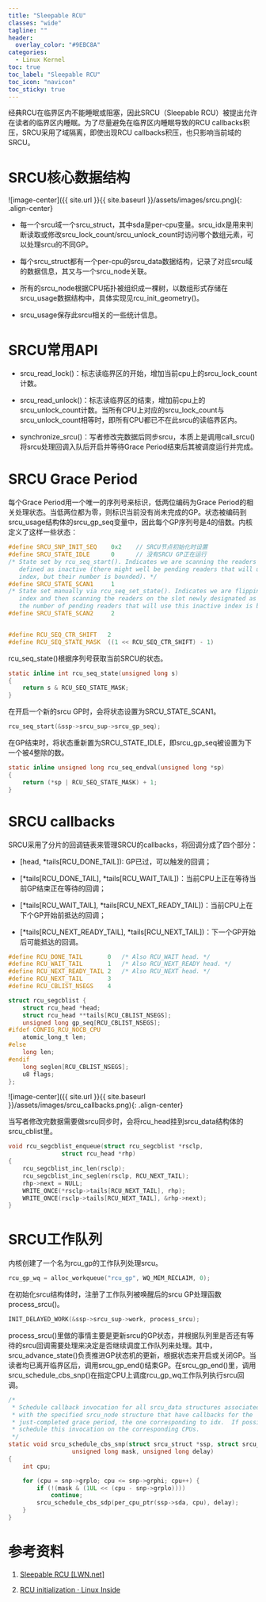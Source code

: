 ```yaml
---
title: "Sleepable RCU"
classes: "wide"
tagline: ""
header:
  overlay_color: "#9EBC8A"
categories:
  - Linux Kernel
toc: true
toc_label: "Sleepable RCU"
toc_icon: "navicon"
toc_sticky: true
---
```


经典RCU在临界区内不能睡眠或阻塞，因此SRCU（Sleepable RCU）被提出允许在读者的临界区内睡眠。为了尽量避免在临界区内睡眠导致的RCU callbacks积压，SRCU采用了域隔离，即使出现RCU callbacks积压，也只影响当前域的SRCU。

# SRCU核心数据结构

![image-center]({{ site.url }}{{ site.baseurl }}/assets/images/srcu.png){: .align-center}

- 每一个srcu域一个srcu_struct，其中sda是per-cpu变量。srcu_idx是用来判断读取或修改srcu_lock_count/srcu_unlock_count时访问哪个数组元素，可以处理srcu的不同GP。

- 每个srcu_struct都有一个per-cpu的srcu_data数据结构，记录了对应srcu域的数据信息，其又与一个srcu_node关联。

- 所有的srcu_node根据CPU拓扑被组织成一棵树，以数组形式存储在srcu_usage数据结构中，具体实现见rcu_init_geometry()。

- srcu_usage保存此srcu相关的一些统计信息。

# SRCU常用API

- srcu_read_lock()：标志读临界区的开始，增加当前cpu上的srcu_lock_count计数。

- srcu_read_unlock()：标志读临界区的结束，增加前cpu上的srcu_unlock_count计数。当所有CPU上对应的srcu_lock_count与srcu_unlock_count相等时，即所有CPU都已不在此srcu的读临界区内。

- synchronize_srcu()：写者修改完数据后同步srcu，本质上是调用call_srcu()将srcu处理回调入队后开启并等待Grace Period结束后其被调度运行并完成。

# SRCU Grace Period

每个Grace Period用一个唯一的序列号来标识，低两位编码为Grace Period的相关处理状态。当低两位都为零，则标识当前没有尚未完成的GP。状态被编码到srcu_usage结构体的srcu_gp_seq变量中，因此每个GP序列号是4的倍数。内核定义了这样一些状态：

```c
#define SRCU_SNP_INIT_SEQ    0x2    // SRCU节点初始化时设置
#define SRCU_STATE_IDLE      0      // 没有SRCU GP正在运行
/* State set by rcu_seq_start(). Indicates we are scanning the readers on the slot
   defined as inactive (there might well be pending readers that will use that
   index, but their number is bounded). */
#define SRCU_STATE_SCAN1     1
/* State set manually via rcu_seq_set_state(). Indicates we are flipping the readers
   index and then scanning the readers on the slot newly designated as inactive (again,
   the number of pending readers that will use this inactive index is bounded). */
#define SRCU_STATE_SCAN2     2


#define RCU_SEQ_CTR_SHIFT   2
#define RCU_SEQ_STATE_MASK  ((1 << RCU_SEQ_CTR_SHIFT) - 1)
```

rcu_seq_state()根据序列号获取当前SRCU的状态。

```c
static inline int rcu_seq_state(unsigned long s)
{
    return s & RCU_SEQ_STATE_MASK;
}
```

在开启一个新的srcu GP时，会将状态设置为SRCU_STATE_SCAN1。

```c
rcu_seq_start(&ssp->srcu_sup->srcu_gp_seq);
```

在GP结束时，将状态重新置为SRCU_STATE_IDLE，即srcu_gp_seq被设置为下一个被4整除的数。

```c
static inline unsigned long rcu_seq_endval(unsigned long *sp)
{
    return (*sp | RCU_SEQ_STATE_MASK) + 1;
}
```

# SRCU callbacks

SRCU采用了分片的回调链表来管理SRCU的callbacks，将回调分成了四个部分：

- [head, *tails[RCU_DONE_TAIL]): GP已过，可以触发的回调；

- [*tails[RCU_DONE_TAIL], *tails[RCU_WAIT_TAIL])：当前CPU上正在等待当前GP结束正在等待的回调；

- [*tails[RCU_WAIT_TAIL], *tails[RCU_NEXT_READY_TAIL])：当前CPU上在下个GP开始前抵达的回调；

- [*tails[RCU_NEXT_READY_TAIL], *tails[RCU_NEXT_TAIL])：下一个GP开始后可能抵达的回调。

```c
#define RCU_DONE_TAIL       0   /* Also RCU_WAIT head. */
#define RCU_WAIT_TAIL       1   /* Also RCU_NEXT_READY head. */
#define RCU_NEXT_READY_TAIL 2   /* Also RCU_NEXT head. */
#define RCU_NEXT_TAIL       3
#define RCU_CBLIST_NSEGS    4

struct rcu_segcblist {
    struct rcu_head *head;
    struct rcu_head **tails[RCU_CBLIST_NSEGS];
    unsigned long gp_seq[RCU_CBLIST_NSEGS];
#ifdef CONFIG_RCU_NOCB_CPU
    atomic_long_t len;
#else
    long len;
#endif
    long seglen[RCU_CBLIST_NSEGS];
    u8 flags;
};
```

![image-center]({{ site.url }}{{ site.baseurl }}/assets/images/srcu_callbacks.png){: .align-center}

当写者修改完数据需要做srcu同步时，会将rcu_head挂到srcu_data结构体的srcu_cblist里。

```c
void rcu_segcblist_enqueue(struct rcu_segcblist *rsclp,
               struct rcu_head *rhp)
{
    rcu_segcblist_inc_len(rsclp);
    rcu_segcblist_inc_seglen(rsclp, RCU_NEXT_TAIL);
    rhp->next = NULL;
    WRITE_ONCE(*rsclp->tails[RCU_NEXT_TAIL], rhp);
    WRITE_ONCE(rsclp->tails[RCU_NEXT_TAIL], &rhp->next);
}
```

# SRCU工作队列

内核创建了一个名为rcu_gp的工作队列处理srcu。

```c
rcu_gp_wq = alloc_workqueue("rcu_gp", WQ_MEM_RECLAIM, 0);
```

在初始化srcu结构体时，注册了工作队列被唤醒后的srcu GP处理函数process_srcu()。

```c
INIT_DELAYED_WORK(&ssp->srcu_sup->work, process_srcu);
```

process_srcu()里做的事情主要是更新srcu的GP状态，并根据队列里是否还有等待的srcu回调需要处理来决定是否继续调度工作队列来处理。其中，srcu_advance_state()负责推进GP状态机的更新，根据状态来开启或关闭GP。当读者均已离开临界区后，调用srcu_gp_end()结束GP。在srcu_gp_end()里，调用srcu_schedule_cbs_snp()在指定CPU上调度rcu_gp_wq工作队列执行srcu回调。

```c
/*
 * Schedule callback invocation for all srcu_data structures associated
 * with the specified srcu_node structure that have callbacks for the
 * just-completed grace period, the one corresponding to idx.  If possible,
 * schedule this invocation on the corresponding CPUs.
 */
static void srcu_schedule_cbs_snp(struct srcu_struct *ssp, struct srcu_node *snp,
                  unsigned long mask, unsigned long delay)
{
    int cpu;

    for (cpu = snp->grplo; cpu <= snp->grphi; cpu++) {
        if (!(mask & (1UL << (cpu - snp->grplo))))
            continue;
        srcu_schedule_cbs_sdp(per_cpu_ptr(ssp->sda, cpu), delay);
    }
}
```

# 参考资料

1. [Sleepable RCU [LWN.net]](https://lwn.net/Articles/202847/)

2. [RCU initialization · Linux Inside](https://0xax.gitbooks.io/linux-insides/content/Initialization/linux-initialization-9.html)
